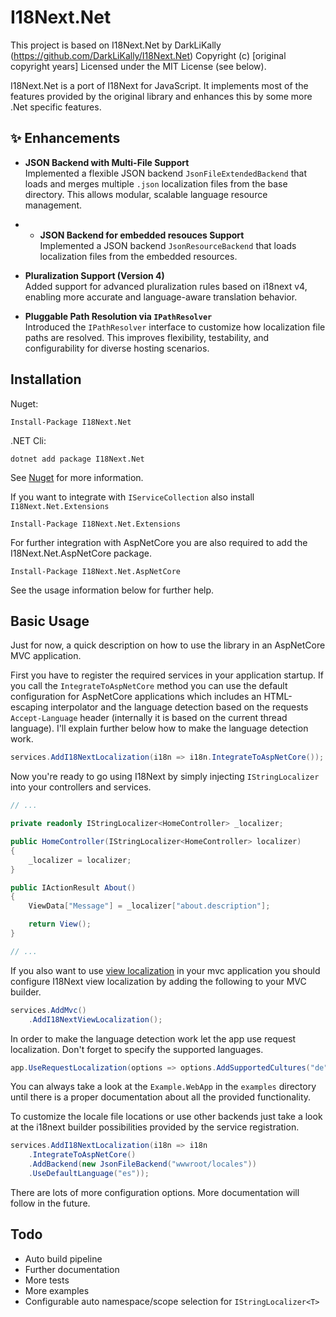 ﻿# I18Next.NetThis project is based on I18Next.Net by DarkLiKally (https://github.com/DarkLiKally/I18Next.Net)Copyright (c) [original copyright years]Licensed under the MIT License (see below).I18Next.Net is a port of I18Next for JavaScript. It implements most of the features provided by the original library andenhances this by some more .Net specific features.

## ✨ Enhancements

- **JSON Backend with Multi-File Support**  
  Implemented a flexible JSON backend `JsonFileExtendedBackend` that loads and merges multiple `.json` localization files from the base directory. This allows modular, scalable language resource management.

- - **JSON Backend for embedded resouces Support**  
  Implemented a JSON backend `JsonResourceBackend` that loads localization files from the embedded resources.

- **Pluralization Support (Version 4)**  
  Added support for advanced pluralization rules based on i18next v4, enabling more accurate and language-aware translation behavior.

- **Pluggable Path Resolution via `IPathResolver`**  
  Introduced the `IPathResolver` interface to customize how localization file paths are resolved. This improves flexibility, testability, and configurability for diverse hosting scenarios.
## InstallationNuget:```Install-Package I18Next.Net```.NET Cli:```dotnet add package I18Next.Net```See [Nuget](https://www.nuget.org/packages/I18Next.Net/) for more information.If you want to integrate with `IServiceCollection` also install `I18Next.Net.Extensions````Install-Package I18Next.Net.Extensions```For further integration with AspNetCore you are also required to add the I18Next.Net.AspNetCore package.```Install-Package I18Next.Net.AspNetCore```See the usage information below for further help.## Basic UsageJust for now, a quick description on how to use the library in an AspNetCore MVC application.First you have to register the required services in your application startup. If you call the `IntegrateToAspNetCore`method you can use the default configuration for AspNetCore applications which includes an HTML-escaping interpolatorand the language detection based on the requests `Accept-Language` header (internally it is based on the current threadlanguage). I'll explain further below how to make the language detection work.```csharpservices.AddI18NextLocalization(i18n => i18n.IntegrateToAspNetCore());```Now you're ready to go using I18Next by simply injecting `IStringLocalizer` into your controllers and services.```csharp// ...private readonly IStringLocalizer<HomeController> _localizer;public HomeController(IStringLocalizer<HomeController> localizer){    _localizer = localizer;}public IActionResult About(){    ViewData["Message"] = _localizer["about.description"];    return View();}// ...```If you also want to use [view localization](https://docs.microsoft.com/en-us/aspnet/core/fundamentals/localization?view=aspnetcore-2.1#view-localization)in your mvc application you should configure I18Next view localization by adding the following to your MVC builder.```csharpservices.AddMvc()    .AddI18NextViewLocalization();```In order to make the language detection work let the app use request localization. Don't forget to specify thesupported languages.```csharpapp.UseRequestLocalization(options => options.AddSupportedCultures("de", "en"));```You can always take a look at the `Example.WebApp` in the `examples` directory until there is a proper documentationabout all the provided functionality.To customize the locale file locations or use other backends just take a look at the i18next builder possibilitiesprovided by the service registration.```csharpservices.AddI18NextLocalization(i18n => i18n    .IntegrateToAspNetCore()    .AddBackend(new JsonFileBackend("wwwroot/locales"))    .UseDefaultLanguage("es"));```There are lots of more configuration options. More documentation will follow in the future.## Todo* Auto build pipeline* Further documentation* More tests* More examples* Configurable auto namespace/scope selection for `IStringLocalizer<T>`